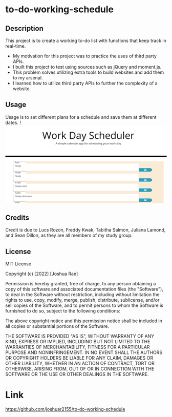 # to-do-working-schedule

## Description

This project is to create a working to-do list with functions that keep track in real-time.

- My motivation for this project was to practice the uses of third party APIs.
- I built this project to test using sources such as jQuery and moment.js.
- This problem solves utilizing extra tools to build websites and add them to my arsenal.
- I learned how to utilize third party APIs to further the complexity of a website.

## Usage

Usage is to set different plans for a schedule and save them at different dates.
!
    ![This is a screenshot of the website](assets/images/website3.png)


## Credits

Credit is due to Lucs Rozon, Freddy Kwak, Tabitha Salmon, Juliana Lamond, and Sean Dillon, as they are all members of my study group.

## License

MIT License

Copyright (c) [2022] [Joshua Rae]

Permission is hereby granted, free of charge, to any person obtaining a copy
of this software and associated documentation files (the "Software"), to deal
in the Software without restriction, including without limitation the rights
to use, copy, modify, merge, publish, distribute, sublicense, and/or sell
copies of the Software, and to permit persons to whom the Software is
furnished to do so, subject to the following conditions:

The above copyright notice and this permission notice shall be included in all
copies or substantial portions of the Software.

THE SOFTWARE IS PROVIDED "AS IS", WITHOUT WARRANTY OF ANY KIND, EXPRESS OR
IMPLIED, INCLUDING BUT NOT LIMITED TO THE WARRANTIES OF MERCHANTABILITY,
FITNESS FOR A PARTICULAR PURPOSE AND NONINFRINGEMENT. IN NO EVENT SHALL THE
AUTHORS OR COPYRIGHT HOLDERS BE LIABLE FOR ANY CLAIM, DAMAGES OR OTHER
LIABILITY, WHETHER IN AN ACTION OF CONTRACT, TORT OR OTHERWISE, ARISING FROM,
OUT OF OR IN CONNECTION WITH THE SOFTWARE OR THE USE OR OTHER DEALINGS IN THE
SOFTWARE.

# Link

https://github.com/joshuar2155/to-do-working-schedule